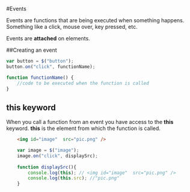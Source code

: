 #Events

Events are functions that are being executed when something happens. Something like a click, mouse over, key pressed, etc.

Events are **attached** on elements.

##Creating an event
```js
var button = $("button");
button.on("click", functionName);
```


```js
function functionName() {
    //code to be executed when the function is called
}
```

## **this** keyword
When you call a function from an event you have access to the **this** keyword.
**this** is the element from which the function is called.

```html
    <img id="image"  src="pic.png" />
```

```js
    var image = $("image");
    image.on("click", displaySrc);
    
    function displaySrc(){
        console.log(this); // <img id="image"  src="pic.png" />
        console.log(this.src); //"pic.png" 
    }
```


    